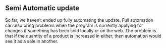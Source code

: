 ## Semi Automatic update

So far, we haven’t ended up fully automating the update. Full automation can also bring problems when the program is currently applying for changes if something has been sold locally or on the web. The problem is that if the quantity of a product is increased in either, then automation would see it as a sale in another.
